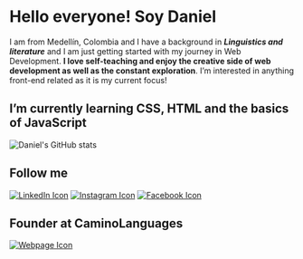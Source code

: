 # Hello everyone! Soy Daniel

I am from Medellín, Colombia and I have a background in **_Linguistics and
literature_** and I am just getting started with my journey in Web Development.
**I love self-teaching and enjoy the creative side of web development as well as
the constant exploration**. I’m interested in anything front-end related as it
is my current focus!

## I’m currently learning CSS, HTML and the basics of JavaScript

![Daniel's GitHub stats](https://github-readme-stats.vercel.app/api?username=denrique-alvarez&theme=tokyonight&show_icons=true&count_private=true)

<!--- Social media --->

## Follow me

[![LinkedIn Icon](https://user-images.githubusercontent.com/90314185/132673981-ac35b61c-2760-467a-8e6e-2e7c9e90485f.png)](https://www.linkedin.com/in/daniel-alvarez-881346145/)
[![Instagram Icon](https://user-images.githubusercontent.com/90314185/132673979-54db6344-d403-403f-9481-913691848abe.png)](https://www.instagram.com/danielalvarezbotero/)
[![Facebook Icon](https://user-images.githubusercontent.com/90314185/132673978-f263a101-8f51-4290-b462-d61ba6c2baa4.png)](https://www.facebook.com/Pancrasiooo/)

## Founder at CaminoLanguages

[![Webpage Icon](https://user-images.githubusercontent.com/90314185/132673976-c0297eb9-1fec-464d-8193-19f7f6b21d31.png)](https://caminolanguages.com/)

